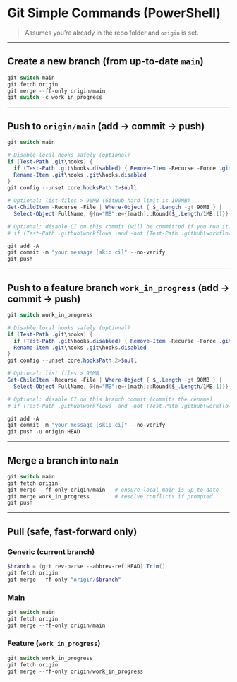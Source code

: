 # Git Simple Commands (PowerShell)

> Assumes you’re already in the repo folder and `origin` is set.

---

## Create a new branch (from up-to-date `main`)

```powershell
git switch main
git fetch origin
git merge --ff-only origin/main
git switch -c work_in_progress
```

---

## Push to `origin/main` (add → commit → push)

```powershell
git switch main

# Disable local hooks safely (optional)
if (Test-Path .git\hooks) {
  if (Test-Path .git\hooks.disabled) { Remove-Item -Recurse -Force .git\hooks.disabled }
  Rename-Item .git\hooks .git\hooks.disabled
}
git config --unset core.hooksPath 2>$null

# Optional: list files > 90MB (GitHub hard limit is 100MB)
Get-ChildItem -Recurse -File | Where-Object { $_.Length -gt 90MB } |
  Select-Object FullName, @{n="MB";e={[math]::Round($_.Length/1MB,1)}}

# Optional: disable CI on this commit (will be committed if you run it)
# if (Test-Path .github\workflows -and -not (Test-Path .github\workflows.off)) { git mv .github/workflows .github/workflows.off }

git add -A
git commit -m "your message [skip ci]" --no-verify
git push
```

---

## Push to a feature branch `work_in_progress` (add → commit → push)

```powershell
git switch work_in_progress

# Disable local hooks safely (optional)
if (Test-Path .git\hooks) {
  if (Test-Path .git\hooks.disabled) { Remove-Item -Recurse -Force .git\hooks.disabled }
  Rename-Item .git\hooks .git\hooks.disabled
}
git config --unset core.hooksPath 2>$null

# Optional: list files > 90MB
Get-ChildItem -Recurse -File | Where-Object { $_.Length -gt 90MB } |
  Select-Object FullName, @{n="MB";e={[math]::Round($_.Length/1MB,1)}}

# Optional: disable CI on this branch commit (commits the rename)
# if (Test-Path .github\workflows -and -not (Test-Path .github\workflows.off)) { git mv .github/workflows .github/workflows.off }

git add -A
git commit -m "your message [skip ci]" --no-verify
git push -u origin HEAD
```

---

## Merge a branch into `main`

```powershell
git switch main
git fetch origin
git merge --ff-only origin/main   # ensure local main is up to date
git merge work_in_progress        # resolve conflicts if prompted
git push
```

---

## Pull (safe, fast-forward only)

### Generic (current branch)

```powershell
$branch = (git rev-parse --abbrev-ref HEAD).Trim()
git fetch origin
git merge --ff-only "origin/$branch"
```

### Main

```powershell
git switch main
git fetch origin
git merge --ff-only origin/main
```

### Feature (`work_in_progress`)

```powershell
git switch work_in_progress
git fetch origin
git merge --ff-only origin/work_in_progress
```
